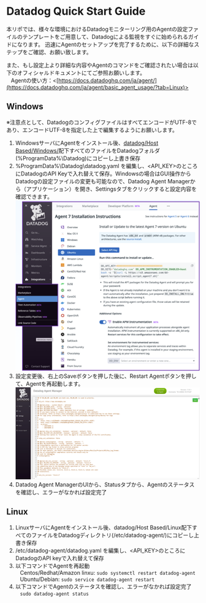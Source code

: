 # Datadog Quick Start Guide
本リポでは、様々な環境におけるDatadogモニターリング用のAgentの設定ファイルのテンプレートをご用意して、Datadogによる監視をすぐに始められるガイドになります。
迅速にAgentのセットアップを完了するために、以下の詳細なステップをご確認、お願い致します。

また、もし設定上より詳細な内容やAgentのコマンドをご確認されたい場合は以下のオフィシャルドキュメントにてご参照お願いします。  
&nbsp;&nbsp;&nbsp;Agentの使い方：<[https://docs.datadoghq.com/ja/agent/](https://docs.datadoghq.com/ja/agent/basic_agent_usage/?tab=Linux)>

## Windows
※注意点として、DatadogのコンフィグファイルはすべてエンコードがUTF-8であり、エンコードUTF-8を指定した上で編集するようにお願いします。
1. WindowsサーバにAgentをインストール後、[datadog/Host Based/Windows/](https://github.com/kennethfoo24/datadog/tree/main/Host%20Based/Windows)配下すべてのファイルをDatadogフォルダ(%ProgramData%\Datadog\)にコピーし上書き保存
2. %ProgramData%\Datadog\datadog.yaml を編集し、<API_KEY>のところにDatadogのAPI Keyで入れ替えて保存。Windowsの場合はGUI操作からDatadogの設定ファイルの変更も可能なので、Datadog Agent Managerから（アプリケーション）を開き、Settingsタブをクリックすると設定内容を確認できます。
![Datadog Agent ManagerのUIからAPIキーを取得する](static/datadog-ui-api-key.png)
3. 設定変更後、右上のSaveボタンを押した後に、Restart Agentボタンを押して、Agentを再起動します。
![Datadog Agent ManagerのUIからAgentを再起動する](static/datadog-agent-manager.png)
4. Datadog Agent ManagerのUIから、Statusタブから、Agentのステータスを確認し、エラーがなかれば設定完了

## Linux 
1. LinuxサーバにAgentをインストール後、datadog/Host Based/Linux配下すべてのファイルをDatadogディレクトリ(/etc/datadog-agent/)にコピーし上書き保存  
2. /etc/datadog-agent/datadog.yaml を編集し、<API_KEY>のところにDatadogのAPI keyで入れ替えて保存    
3. 以下コマンドでAgentを再起動      
&nbsp;&nbsp;&nbsp;Centos/Redhat/Amazon linxu: `sudo systemctl restart datadog-agent`  
&nbsp;&nbsp;&nbsp;Ubuntu/Debian: `sudo service datadog-agent restart`  
4. 以下コマンドでAgentのステータスを確認し、エラーがなかれば設定完了  
&nbsp;&nbsp;&nbsp;`sudo datadog-agent status`  
